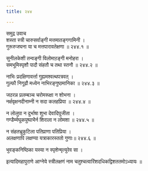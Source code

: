 ```yaml
---
title: २४४

---
```

समुद्र उवाच  
शस्ता स्त्री चारुसर्वाङ्गी मत्तमातङ्गगामिनी ।  
गुरूरुजघना या च मत्तपारावतेक्षणा ॥ २४४.१ ॥  
  
सुनीलकेशी तन्वङ्गी विलोमाऱङ्गी मनोहरा ।  
समभूमिस्पृशौ पादौ संहतौ च तथा स्तनौ ॥ २४४.२ ॥  
  
नाभिः प्रदक्षिणावर्त्ता गुह्यमश्वत्थपत्रवत् ।  
गुल्फौ निगूढौ मध्येन नाभिरङ्गुष्ठमानिका ॥ २४४.३ ॥  
  
जठरन्न प्रलम्बञ्च चरोमरूक्षा न शोभना ।  
नर्क्षवृक्षनदीनाम्नी न सदा कलहप्रिया ॥ २४४.४ ॥  
  
न लोलुपा न दुर्भाषा शुभा देवादिपूजीता ।  
गण्डैर्म्मघूकपुष्पाभैर्न शिराला न लोमशा ॥ २४४.५ ॥  
  
न संहतभ्रूकुटिला पतिप्राणा पतिप्रिया ।  
अलक्षणापि लक्षण्या यत्राकारस्ततो गुणाः॥ २४४.६ ॥  
  
भुवङ्कनिष्ठिका यस्या न स्पृशेन्मृत्युरेव सा ।  
  
इत्यादिमहापुराणे आग्नेये स्त्रीलक्षणं नाम चतुश्चत्वारिंशदधिकद्विशततमोऽध्यायः ॥